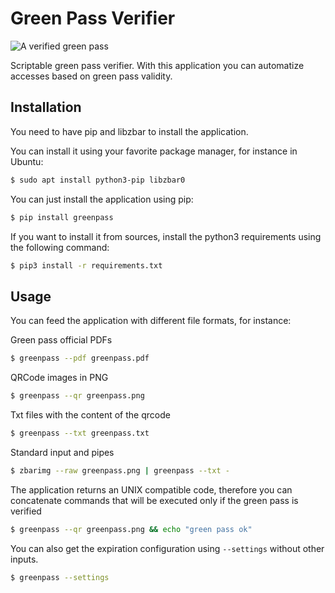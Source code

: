 # Green Pass Verifier

![A verified green pass](https://github.com/berdav/greenpass/blob/master/img/draghi.png?raw=true)

Scriptable green pass verifier.
With this application you can automatize accesses based on green pass validity.

## Installation
You need to have pip and libzbar to install the application.

You can install it using your favorite package manager, for instance in Ubuntu:

```bash
$ sudo apt install python3-pip libzbar0
```

You can just install the application using pip:
```bash
$ pip install greenpass
```

If you want to install it from sources, install the python3 requirements
using the following command:
```bash
$ pip3 install -r requirements.txt
```

## Usage
You can feed the application with different file formats, for instance:

Green pass official PDFs
```bash
$ greenpass --pdf greenpass.pdf
```

QRCode images in PNG
```bash
$ greenpass --qr greenpass.png
```

Txt files with the content of the qrcode
```bash
$ greenpass --txt greenpass.txt
```

Standard input and pipes
```bash
$ zbarimg --raw greenpass.png | greenpass --txt -
```

The application returns an UNIX compatible code, therefore you can
concatenate commands that will be executed only if the green pass is
verified
```bash
$ greenpass --qr greenpass.png && echo "green pass ok"
```

You can also get the expiration configuration using `--settings` without
other inputs.
```bash
$ greenpass --settings
```

